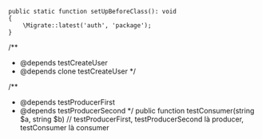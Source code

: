     public static function setUpBeforeClass(): void
    {
        \Migrate::latest('auth', 'package');
    }

/**
* @depends testCreateUser
* @depends clone testCreateUser
*/

 /**
 * @depends testProducerFirst
 * @depends testProducerSecond
 */
public function testConsumer(string $a, string $b) // testProducerFirst, testProducerSecond là producer, testConsumer là consumer
